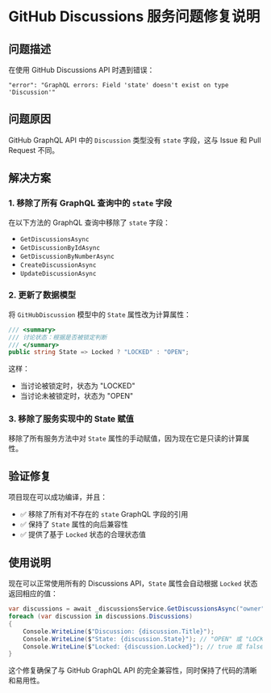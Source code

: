 # GitHub Discussions 服务问题修复说明

## 问题描述
在使用 GitHub Discussions API 时遇到错误：
```
"error": "GraphQL errors: Field 'state' doesn't exist on type 'Discussion'"
```

## 问题原因
GitHub GraphQL API 中的 `Discussion` 类型没有 `state` 字段，这与 Issue 和 Pull Request 不同。

## 解决方案

### 1. 移除了所有 GraphQL 查询中的 `state` 字段
在以下方法的 GraphQL 查询中移除了 `state` 字段：
- `GetDiscussionsAsync`
- `GetDiscussionByIdAsync` 
- `GetDiscussionByNumberAsync`
- `CreateDiscussionAsync`
- `UpdateDiscussionAsync`

### 2. 更新了数据模型
将 `GitHubDiscussion` 模型中的 `State` 属性改为计算属性：

```csharp
/// <summary>
/// 讨论状态：根据是否被锁定判断
/// </summary>
public string State => Locked ? "LOCKED" : "OPEN";
```

这样：
- 当讨论被锁定时，状态为 "LOCKED"
- 当讨论未被锁定时，状态为 "OPEN"

### 3. 移除了服务实现中的 State 赋值
移除了所有服务方法中对 `State` 属性的手动赋值，因为现在它是只读的计算属性。

## 验证修复
项目现在可以成功编译，并且：
- ✅ 移除了所有对不存在的 `state` GraphQL 字段的引用
- ✅ 保持了 `State` 属性的向后兼容性
- ✅ 提供了基于 `Locked` 状态的合理状态值

## 使用说明
现在可以正常使用所有的 Discussions API，`State` 属性会自动根据 `Locked` 状态返回相应的值：

```csharp
var discussions = await _discussionsService.GetDiscussionsAsync("owner", "repo");
foreach (var discussion in discussions.Discussions)
{
    Console.WriteLine($"Discussion: {discussion.Title}");
    Console.WriteLine($"State: {discussion.State}"); // "OPEN" 或 "LOCKED"
    Console.WriteLine($"Locked: {discussion.Locked}"); // true 或 false
}
```

这个修复确保了与 GitHub GraphQL API 的完全兼容性，同时保持了代码的清晰和易用性。
